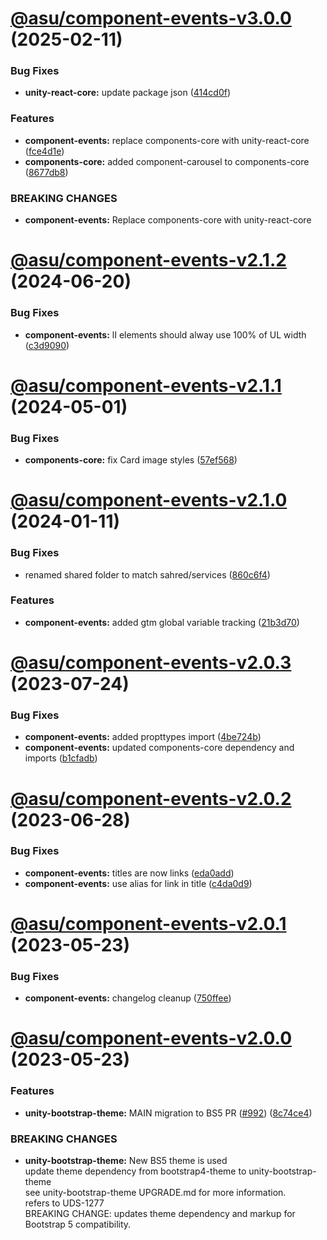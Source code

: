 # [@asu/component-events-v3.0.0](https://github.com/asu/asu-unity-stack/compare/@asu/component-events-v2.1.2...@asu/component-events-v3.0.0) (2025-02-11)


### Bug Fixes

* **unity-react-core:** update package json ([414cd0f](https://github.com/asu/asu-unity-stack/commit/414cd0f6bf60a07275b80088e3475c96fb1bcc7c))


### Features

* **component-events:** replace components-core with unity-react-core ([fce4d1e](https://github.com/asu/asu-unity-stack/commit/fce4d1e8996d330538ebf9abe065b5b480c655a8))
* **components-core:** added component-carousel to components-core ([8677db8](https://github.com/asu/asu-unity-stack/commit/8677db8f92c15f768c35951fbbd85f254f437de0))


### BREAKING CHANGES

* **component-events:** Replace components-core with unity-react-core

# [@asu/component-events-v2.1.2](https://github.com/asu/asu-unity-stack/compare/@asu/component-events-v2.1.1...@asu/component-events-v2.1.2) (2024-06-20)


### Bug Fixes

* **component-events:** lI elements should alway use 100% of UL width ([c3d9090](https://github.com/asu/asu-unity-stack/commit/c3d909058cc1fcd6df516774434895d019c6a1f5))

# [@asu/component-events-v2.1.1](https://github.com/asu/asu-unity-stack/compare/@asu/component-events-v2.1.0...@asu/component-events-v2.1.1) (2024-05-01)


### Bug Fixes

* **components-core:** fix Card image styles ([57ef568](https://github.com/asu/asu-unity-stack/commit/57ef568f50a0b0333b7f107ef15b45de187d19bd))

# [@asu/component-events-v2.1.0](https://github.com/asu/asu-unity-stack/compare/@asu/component-events-v2.0.3...@asu/component-events-v2.1.0) (2024-01-11)


### Bug Fixes

* renamed shared folder to match sahred/services ([860c6f4](https://github.com/asu/asu-unity-stack/commit/860c6f44d42119956cbaa36d8c9d8798613c76fa))


### Features

* **component-events:** added gtm global variable tracking ([21b3d70](https://github.com/asu/asu-unity-stack/commit/21b3d705e6df264899992e6acabebd0993fb1301))

# [@asu/component-events-v2.0.3](https://github.com/asu/asu-unity-stack/compare/@asu/component-events-v2.0.2...@asu/component-events-v2.0.3) (2023-07-24)


### Bug Fixes

* **component-events:** added propttypes import ([4be724b](https://github.com/asu/asu-unity-stack/commit/4be724be1a6d289cfc4ceadd529302dd8a304cf7))
* **component-events:** updated components-core dependency and imports ([b1cfadb](https://github.com/asu/asu-unity-stack/commit/b1cfadb38da9c47912ca769becc34921fbe207b2))

# [@asu/component-events-v2.0.2](https://github.com/asu/asu-unity-stack/compare/@asu/component-events-v2.0.1...@asu/component-events-v2.0.2) (2023-06-28)


### Bug Fixes

* **component-events:** titles are now links ([eda0add](https://github.com/asu/asu-unity-stack/commit/eda0addb8658d6c898b7590bad6d504799ccdfd3))
* **component-events:** use alias for link in title ([c4da0d9](https://github.com/asu/asu-unity-stack/commit/c4da0d92672885d684f2e97cebeb9be75a33e3b5))

# [@asu/component-events-v2.0.1](https://github.com/asu/asu-unity-stack/compare/@asu/component-events-v2.0.0...@asu/component-events-v2.0.1) (2023-05-23)


### Bug Fixes

* **component-events:** changelog cleanup ([750ffee](https://github.com/asu/asu-unity-stack/commit/750ffee7dee8a019648f0de7a91f7d578c19e8fd))

# [@asu/component-events-v2.0.0](https://github.com/asu/asu-unity-stack/compare/@asu/component-events-v1.1.2...@asu/component-events-v2.0.0) (2023-05-23)


### Features

* **unity-bootstrap-theme:** MAIN migration to BS5 PR ([#992](https://github.com/asu/asu-unity-stack/issues/992)) ([8c74ce4](https://github.com/asu/asu-unity-stack/commit/8c74ce4dc65278839b207b9ae895ea76e8e2195d))


### BREAKING CHANGES

* **unity-bootstrap-theme:** New BS5 theme is used<br>
update theme dependency from bootstrap4-theme to unity-bootstrap-theme<br>
see unity-bootstrap-theme UPGRADE.md for more information.<br>
refers to UDS-1277<br>
BREAKING CHANGE: updates theme dependency and markup for Bootstrap 5 compatibility.
